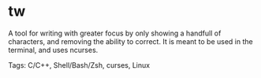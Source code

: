 # tw

A tool for writing with greater focus by only showing a handfull of characters,
and removing the ability to correct.
It is meant to be used in the terminal, and uses ncurses.

Tags: C/C++, Shell/Bash/Zsh, curses, Linux
